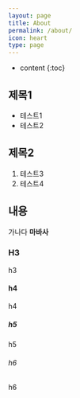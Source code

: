 ```yaml
---
layout: page
title: About
permalink: /about/
icon: heart
type: page
---
```


* content
{:toc}

## 제목1
* 테스트1
* 테스트2

## 제목2
1. 테스트3
2. 테스트4

## 내용
가나다
**마바사**

### H3
h3

#### h4
h4

##### h5
h5

###### h6
h6
